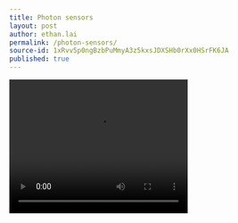 ```yaml
---
title: Photon sensors
layout: post
author: ethan.lai
permalink: /photon-sensors/
source-id: 1xRvv5p0ngBzbPuMmyA3z5kxsJDXSHb0rXx0HSrFK6JA
published: true
---
```

<video width="320" height="240" controls>

  <source src="/images/5bulbs.mp4" type="video/mp4">

Your browser does not support the video tag.

</video>

